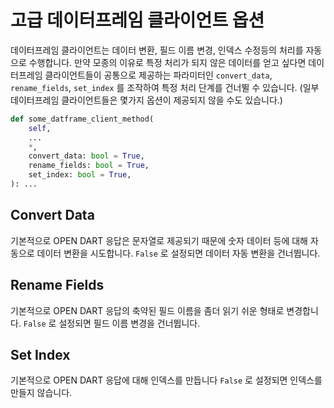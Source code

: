 # 고급 데이터프레임 클라이언트 옵션

데이터프레임 클라이언트는 데이터 변환, 필드 이름 변경, 인덱스 수정등의 처리를 자동으로 수행합니다. 만약 모종의 이유로 특정 처리가 되지 않은 데이터를 얻고 싶다면 데이터프레임 클라이언트들이 공통으로 제공하는 파라미터인 `convert_data`, `rename_fields`, `set_index` 를 조작하여 특정 처리 단계를 건너뛸 수 있습니다. (일부 데이터프레임 클라이언트들은 몇가지 옵션이 제공되지 않을 수도 있습니다.)


```python
def some_datframe_client_method(
    self,
    ...
    *,
    convert_data: bool = True,
    rename_fields: bool = True,
    set_index: bool = True,
): ...
```

## Convert Data

기본적으로 OPEN DART 응답은 문자열로 제공되기 때문에 숫자 데이터 등에 대해 자동으로 데이터 변환을 시도합니다. `False` 로 설정되면 데이터 자동 변환을 건너뜁니다.

## Rename Fields

기본적으로 OPEN DART 응답의 축약된 필드 이름을 좀더 읽기 쉬운 형태로 변경합니다. `False` 로 설정되면 필드 이름 변경을 건너뜁니다. 


## Set Index

기본적으로 OPEN DART 응답에 대해 인덱스를 만듭니다 `False` 로 설정되면 인덱스를 만들지 않습니다.
